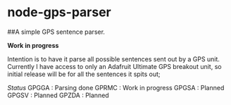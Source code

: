# node-gps-parser

##A simple GPS sentence parser.

**Work in progress**

Intention is to have it parse all possible sentences sent out by a GPS unit.
Currently I have access to only an Adafruit Ultimate GPS breakout unit, so
initial release will be for all the sentences it spits out;

*Status*
GPGGA : Parsing done
GPRMC : Work in progress
GPGSA : Planned
GPGSV : Planned
GPZDA : Planned
